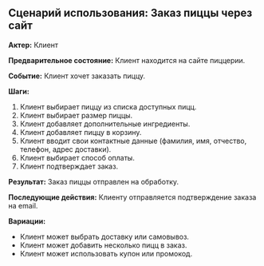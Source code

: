 ## Сценарий использования: Заказ пиццы через сайт

**Актер:** Клиент

**Предварительное состояние:** Клиент находится на сайте пиццерии.

**Событие:** Клиент хочет заказать пиццу.

**Шаги:**

1. Клиент выбирает пиццу из списка доступных пицц.
2. Клиент выбирает размер пиццы.
3. Клиент добавляет дополнительные ингредиенты.
4. Клиент добавляет пиццу в корзину.
5. Клиент вводит свои контактные данные (фамилия, имя, отчество, телефон, адрес доставки).
6. Клиент выбирает способ оплаты.
7. Клиент подтверждает заказ.

**Результат:** Заказ пиццы отправлен на обработку.

**Последующие действия:** Клиенту отправляется подтверждение заказа на email.

**Вариации:**

* Клиент может выбрать доставку или самовывоз.
* Клиент может добавить несколько пицц в заказ.
* Клиент может использовать купон или промокод. 
